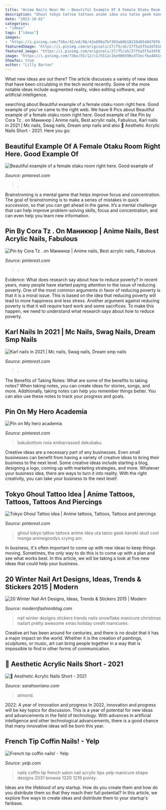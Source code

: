 ```yaml
---
title: "Anime Nails Near Me ~ Beautiful Example Of A Female Otaku Room Right Here. Good Example Of"
description: "Ghoul tokyo tattoo tattoos anime idea uta tatoo geek kaneki skull cool manga animegoodys crying am"
date: "2023-10-01"
categories:
- "ideas"
tags: ["ideas"]
images:
- "https://i.pinimg.com/736x/42/e8/98/42e898a7bf393a68b18220d6548478f6.jpg"
featuredImage: "https://i.pinimg.com/originals/27/f5/a5/27f5a5f5a3df81012ee4e2e38aa575d2.jpg"
featured_image: "https://i.pinimg.com/originals/27/f5/a5/27f5a5f5a3df81012ee4e2e38aa575d2.jpg"
image: "https://i.pinimg.com/736x/55/12/c1/5512c1be906590cd73ecfba4041c01e4.jpg"
ShowToc: true
author: "Lilly Barton"
---
```



What new ideas are out there?
The article discusses a variety of new ideas that have been circulating in the tech world recently. Some of the more notable ideas include augmented reality, video editing software, and artificial intelligence.

	

		
searching about Beautiful example of a female otaku room right here. Good example of you've came to the right web. We have 8 Pics about Beautiful example of a female otaku room right here. Good example of like Pin by Cora Tz . on Маникюр | Anime nails, Best acrylic nails, Fabulous, Karl nails in 2021 | Mc nails, Swag nails, Dream smp nails and also 🖤 Aesthetic Acrylic Nails Short - 2021. Here you go:
		
    
## Beautiful Example Of A Female Otaku Room Right Here. Good Example Of

<img loading=lazy src="https://i.pinimg.com/736x/d0/15/62/d015626d9796e65e6e180c6c19e465e4--skateboard-bedroom-otaku-room.jpg" onerror="this.onerror=null;this.src='https://tse4.mm.bing.net/th?id=OIP.E_uMt5BgXcKioOCWjh6oswHaE8&amp;pid=15.1';" alt="Beautiful example of a female otaku room right here. Good example of">

_Source: pinterest.com_

>. 

	

Brainstroming is a mental game that helps improve focus and concentration. The goal of brainstroming is to make a series of mistakes in quick succession, so that you can get ahead in the game. It’s a mental challenge that can help improve problem-solving skills, focus and concentration, and can even help you learn new information.

    
## Pin By Cora Tz . On Маникюр | Anime Nails, Best Acrylic Nails, Fabulous

<img loading=lazy src="https://i.pinimg.com/originals/27/f5/a5/27f5a5f5a3df81012ee4e2e38aa575d2.jpg" onerror="this.onerror=null;this.src='https://tse4.mm.bing.net/th?id=OIP.RijD-v0xhrdr-X8Jjq0rDwHaNK&amp;pid=15.1';" alt="Pin by Cora Tz . on Маникюр | Anime nails, Best acrylic nails, Fabulous">

_Source: pinterest.com_

>. 

	

Evidence: What does research say about how to reduce poverty?
In recent years, many people have started paying attention to the issue of reducing poverty. One of the most common arguments in favor of reducing poverty is that it is a moral issue. This is based on the idea that reducing poverty will lead to more happiness and less stress. Another argument against reducing poverty is that it will require hard work and some sacrifices. To make this happen, we need to understand what research says about how to reduce poverty.

    
## Karl Nails In 2021 | Mc Nails, Swag Nails, Dream Smp Nails

<img loading=lazy src="https://i.pinimg.com/736x/55/12/c1/5512c1be906590cd73ecfba4041c01e4.jpg" onerror="this.onerror=null;this.src='https://tse4.mm.bing.net/th?id=OIP.QH4YevJA7YQLhcA2CkBjRAHaQA&amp;pid=15.1';" alt="Karl nails in 2021 | Mc nails, Swag nails, Dream smp nails">

_Source: pinterest.com_

>. 

	

The Benefits of Taking Notes: What are some of the benefits to taking notes?
When taking notes, you can create ideas for stories, songs, and more. Additionally, taking notes can help you remember things better. You can also use these notes to track your progress and goals.

    
## Pin On My Hero Academia

<img loading=lazy src="https://i.pinimg.com/736x/42/e8/98/42e898a7bf393a68b18220d6548478f6.jpg" onerror="this.onerror=null;this.src='https://tse4.mm.bing.net/th?id=OIP.0sMo6NHz1_aX5xkF2amAWgHaG6&amp;pid=15.1';" alt="Pin on My hero academia">

_Source: pinterest.com_

>bakubottom noia embarrassed dekubaku. 

	

Creative ideas are a necessary part of any businesses. Even small businesses can benefit from having a variety of creative ideas to bring their business to the next level. Some creative ideas include starting a blog, designing a logo, coming up with marketing strategies, and more. Whatever your business idea, there are ways to turn it into reality. With the right creativity, you can take your business to the next level!

    
## Tokyo Ghoul Tattoo Idea | Anime Tattoos, Tattoos, Tattoos And Piercings

<img loading=lazy src="https://i.pinimg.com/736x/66/ba/a2/66baa223139de88d96bb579b5814b8eb--tokyo-ghoul-tattoo-ideas-tokyo-ghoul-art.jpg" onerror="this.onerror=null;this.src='https://tse3.mm.bing.net/th?id=OIP.j_hs9Y2up3yG-cOnGn-ZdgHaJ3&amp;pid=15.1';" alt="Tokyo Ghoul Tattoo idea | Anime tattoos, Tattoos, Tattoos and piercings">

_Source: pinterest.com_

>ghoul tokyo tattoo tattoos anime idea uta tatoo geek kaneki skull cool manga animegoodys crying am. 

	

In business, it's often important to come up with new ideas to keep things moving. Sometimes, the only way to do this is to come up with a plan and see what works best. In this article, we will be taking a look at five new ideas that could help your business.

    
## 20 Winter Nail Art Designs, Ideas, Trends &amp; Stickers 2015 | Modern

<img loading=lazy src="http://modernfashionblog.com/wp-content/uploads/2015/01/20-Winter-Nail-Art-Designs-Ideas-Trends-Stickers-2015-20.jpg" onerror="this.onerror=null;this.src='https://tse3.mm.bing.net/th?id=OIP.8g4163SNCPGUj0Q7ndWlSgHaJ4&amp;pid=15.1';" alt="20 Winter Nail Art Designs, Ideas, Trends &amp; Stickers 2015 | Modern">

_Source: modernfashionblog.com_

>nail winter designs stickers trends nails snowflake manicure christmas nailart pretty awesome xmas holiday credit manicures. 

	

Creative art has been around for centuries, and there is no doubt that it has a major impact on the world. Whether it is the creation of paintings, sculptures, or music, art can bring people together in a way that is impossible to find in other forms of communication.

    
## 🖤 Aesthetic Acrylic Nails Short - 2021

<img loading=lazy src="https://i.pinimg.com/originals/47/31/e8/4731e802d236c4fb3ce64a3fd603a758.jpg" onerror="this.onerror=null;this.src='https://tse1.mm.bing.net/th?id=OIP.eger1YaGla1FSjsnW6MDQwHaJ4&amp;pid=15.1';" alt="🖤 Aesthetic Acrylic Nails Short - 2021">

_Source: sarahsoriano.com_

>almond. 

	

2022: A year of innovation and progress
In 2022, innovation and progress will be key topics for discussion. This is a year of potential for new ideas and advancements in the field of technology. With advances in artificial intelligence and other technological advancements, there is a good chance that many innovative ideas will be born this year.

    
## French Tip Coffin Nails! - Yelp

<img loading=lazy src="https://s3-media4.fl.yelpcdn.com/bphoto/cmChiW5CaIMu6-xqihlIJA/o.jpg" onerror="this.onerror=null;this.src='https://tse1.mm.bing.net/th?id=OIP.grCWasJ4XDTMnHzasrZ1fwHaJ4&amp;pid=15.1';" alt="French tip coffin nails! - Yelp">

_Source: yelp.com_

>nails coffin tip french salon nail acrylic tips yelp manicure shape designs 2031 browse 1320 1219 pointy. 

	

Ideas are the lifeblood of any startup. How do you create them and how do you distribute them so that they reach their full potential? In this article, we explore five ways to create ideas and distribute them to your startup's fanbase.

